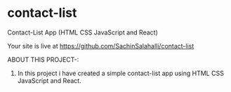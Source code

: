 # contact-list
Contact-List App (HTML CSS  JavaScript and React)

Your site is live at https://github.com/SachinSalahalli/contact-list

ABOUT THIS PROJECT-:

1. In this project i have created a simple contact-list app using HTML CSS  JavaScript and React.




